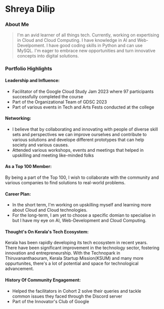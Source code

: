 # Shreya Dilip

### About Me
> I'm an avid learner of all things tech. Currently, working on expertising in Cloud and Cloud Computing. I have knowledge in AI and Web-Develpoment. I have good coding skills in Python and can use MySQL. I'm eager to embrace new opportunities and turn innovative concepts into digital solutions.

### Portfolio Highlights

#### Leadership and Influence:
- Facilitator of the Google Cloud Study Jam 2023 where 97 participants successfully completed the course
- Part of the Organizational Team of GDSC 2023
- Part of various events in Tech and Arts Fests conducted at the college

#### Networking:
- I believe that by collaborating and innovating with people of diverse skill sets and perspectives we can improve ourselves and contribute to various solutions and develope different prototypes that can help society and various causes.
- Attended various workshops, events and meetings that helped in upskilling and meeting like-minded folks

#### As a Top 100 Member:
By being a part of the Top 100, I wish to collaborate with the community and various companies to find solutions to real-world problems.
  
#### Career Plan:
- In the short term, I'm working on upskilling myself and learning more about Cloud and Cloud technologies.
- For the long-term, I am yet to choose a specific domian to specialise in but I have my eye on AI, Web-Development and Cloud Computing.

#### Thought's On Kerala's Tech Ecosystem:
Kerala has been rapidly developing its tech ecosystem in recent years. There have been significant improvement in the technology sector, fostering innovation and entrepreneurship. With the Technopark in Thiruvananthaouram, Kerala Startup Mission(KSUM) and many more oppurtunites, there's a lot of potential and space for technological advancement.


#### History Of Community Engagement:
- Helped the facilitators in Cohort 2 solve their queries and tackle common issues they faced through the Discord server
- Part of the Innovator's Club of Google
